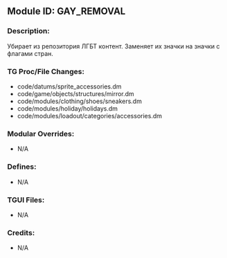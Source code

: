 ## Module ID: GAY_REMOVAL

### Description:

Убирает из репозитория ЛГБТ контент. Заменяет их значки на значки с флагами стран.


### TG Proc/File Changes:

- code/datums/sprite_accessories.dm
- code/game/objects/structures/mirror.dm
- code/modules/clothing/shoes/sneakers.dm
- code/modules/holiday/holidays.dm
- code/modules/loadout/categories/accessories.dm


### Modular Overrides:

- N/A


### Defines:

- N/A


### TGUI Files:

- N/A


### Credits:

- N/A
